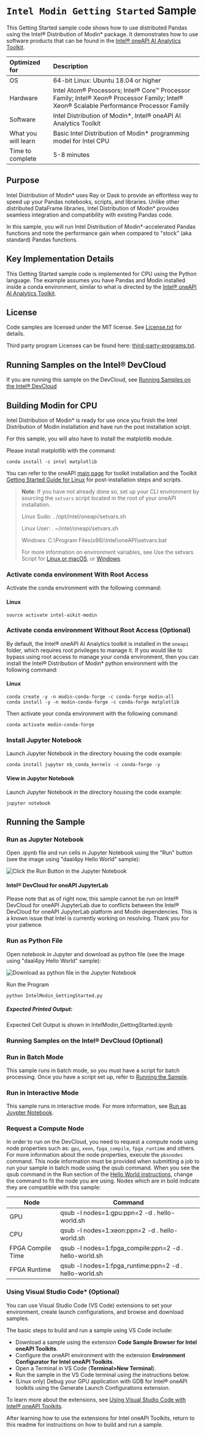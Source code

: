﻿# `Intel Modin Getting Started` Sample
This Getting Started sample code shows how to use distributed Pandas using the Intel® Distribution of Modin* package. It demonstrates how to use software products that can be found in the [Intel® oneAPI AI Analytics Toolkit](https://software.intel.com/content/www/us/en/develop/tools/oneapi/ai-analytics-toolkit.html).

| Optimized for                     | Description
| :---                              | :---
| OS                                | 64-bit Linux: Ubuntu 18.04 or higher
| Hardware                          | Intel Atom® Processors; Intel® Core™ Processor Family; Intel® Xeon® Processor Family; Intel® Xeon® Scalable Performance Processor Family
| Software                          | Intel Distribution of Modin*, Intel® oneAPI AI Analytics Toolkit
| What you will learn               | Basic Intel Distribution of Modin* programming model for Intel CPU
| Time to complete                  | 5-8 minutes

## Purpose
Intel Distribution of Modin* uses Ray or Dask to provide an effortless way to speed up your Pandas notebooks, scripts, and libraries. Unlike other distributed DataFrame libraries, Intel Distribution of Modin* provides seamless integration and compatibility with existing Pandas code.

In this sample, you will run Intel Distribution of Modin*-accelerated Pandas functions and note the performance gain when compared to "stock" (aka standard) Pandas functions.

## Key Implementation Details

This Getting Started sample code is implemented for CPU using the Python language. The example assumes you have Pandas and Modin installed inside a conda environment, similar to what is directed by the [Intel® oneAPI AI Analytics Toolkit](https://www.intel.com/content/www/us/en/develop/documentation/installation-guide-for-intel-oneapi-toolkits-linux/top/installation/install-using-package-managers/conda/install-intel-ai-analytics-toolkit-via-conda.html).


## License

Code samples are licensed under the MIT license. See
[License.txt](https://github.com/oneapi-src/oneAPI-samples/blob/master/License.txt) for details.

Third party program Licenses can be found here: [third-party-programs.txt](https://github.com/oneapi-src/oneAPI-samples/blob/master/third-party-programs.txt).


## Running Samples on the Intel&reg; DevCloud
If you are running this sample on the DevCloud, see [Running Samples on the Intel&reg; DevCloud](#run-samples-on-devcloud)

## Building Modin for CPU


Intel Distribution of Modin* is ready for use once you finish the Intel Distribution of Modin installation and have run the post installation script.

For this sample, you will also have to install the matplotlib module.

Please install matplotlib with the command:

```
conda install -c intel matplotlib
```

You can refer to the oneAPI [main page](https://software.intel.com/en-us/oneapi) for toolkit installation and the Toolkit [Getting Started Guide for Linux](https://software.intel.com/en-us/get-started-with-intel-oneapi-linux-get-started-with-the-intel-ai-analytics-toolkit) for post-installation steps and scripts.

> **Note**: If you have not already done so, set up your CLI
> environment by sourcing  the `setvars` script located in
> the root of your oneAPI installation.
>
> Linux Sudo: . /opt/intel/oneapi/setvars.sh
>
> Linux User: . ~/intel/oneapi/setvars.sh
>
> Windows: C:\Program Files(x86)\Intel\oneAPI\setvars.bat
>
>For more information on environment variables, see Use the setvars Script for [Linux or macOS](https://www.intel.com/content/www/us/en/develop/documentation/oneapi-programming-guide/top/oneapi-development-environment-setup/use-the-setvars-script-with-linux-or-macos.html), or [Windows](https://www.intel.com/content/www/us/en/develop/documentation/oneapi-programming-guide/top/oneapi-development-environment-setup/use-the-setvars-script-with-windows.html).

### Activate conda environment With Root Access

Activate the conda environment with the following command:

#### Linux
```
source activate intel-aikit-modin
```

### Activate conda environment Without Root Access (Optional)

By default, the Intel® oneAPI AI Analytics toolkit is installed in the `oneapi` folder, which requires root privileges to manage it. If you would like to bypass using root access to manage your conda environment, then you can install the Intel® Distribution of Modin* python environment with the following command:

#### Linux

```
conda create -y -n modin-conda-forge -c conda-forge modin-all
conda install -y -n modin-conda-forge -c conda-forge matplotlib
```
Then activate your conda environment with the following command:
```
conda activate modin-conda-forge
```


### Install Jupyter Notebook

Launch Jupyter Notebook in the directory housing the code example:

```
conda install jupyter nb_conda_kernels -c conda-forge -y
```

#### View in Jupyter Notebook


Launch Jupyter Notebook in the directory housing the code example:

```
jupyter notebook
```

## Running the Sample<a name="running-the-sample"></a>

### Run as Jupyter Notebook<a name="run-as-jupyter-notebook"></a>

Open .ipynb file and run cells in Jupyter Notebook using the "Run" button (see the image using "daal4py Hello World" sample):

![Click the Run Button in the Jupyter Notebook](Jupyter_Run.jpg "Run Button on Jupyter Notebook")

#### Intel® DevCloud for oneAPI JupyterLab

Please note that as of right now, this sample cannot be run on Intel® DevCloud for oneAPI JupyterLab due to conflicts between the Intel® DevCloud for oneAPI JupyterLab platform and Modin dependencies. This is a known issue that Intel is currently working on resolving. Thank you for your patience.

### Run as Python File

Open notebook in Jupyter and download as python file (see the image using "daal4py Hello World" sample):

![Download as python file in the Jupyter Notebook](Jupyter_Save_Py.jpg "Download as python file in the Jupyter Notebook")

Run the Program

`python IntelModin_GettingStarted.py`

##### Expected Printed Output:
Expected Cell Output is shown in IntelModin_GettingStarted.ipynb

### Running Samples on the Intel&reg; DevCloud (Optional)<a name="run-samples-on-devcloud"></a>

<!---Include the next paragraph ONLY if the sample runs in batch mode-->
### Run in Batch Mode
This sample runs in batch mode, so you must have a script for batch processing. Once you have a script set up, refer to [Running the Sample](#running-the-sample).

<!---Include the next paragraph ONLY if the sample DOES NOT RUN in batch mode-->
### Run in Interactive Mode
This sample runs in interactive mode. For more information, see [Run as Juypter Notebook](#run-as-jupyter-notebook).

### Request a Compute Node
In order to run on the DevCloud, you need to request a compute node using node properties such as: `gpu`, `xeon`, `fpga_compile`, `fpga_runtime` and others. For more information about the node properties, execute the `pbsnodes` command.
 This node information must be provided when submitting a job to run your sample in batch mode using the qsub command. When you see the qsub command in the Run section of the [Hello World instructions](https://devcloud.intel.com/oneapi/get_started/aiAnalyticsToolkitSamples/), change the command to fit the node you are using. Nodes which are in bold indicate they are compatible with this sample:

<!---Mark each compatible Node in BOLD-->
| Node              | Command                                                 |
| ----------------- | ------------------------------------------------------- |
| GPU               | qsub -l nodes=1:gpu:ppn=2 -d . hello-world.sh           |
| CPU               | qsub -l nodes=1:xeon:ppn=2 -d . hello-world.sh          |
| FPGA Compile Time | qsub -l nodes=1:fpga\_compile:ppn=2 -d . hello-world.sh |
| FPGA Runtime      | qsub -l nodes=1:fpga\_runtime:ppn=2 -d . hello-world.sh |

### Using Visual Studio Code*  (Optional)

You can use Visual Studio Code (VS Code) extensions to set your environment, create launch configurations,
and browse and download samples.

The basic steps to build and run a sample using VS Code include:
 - Download a sample using the extension **Code Sample Browser for Intel oneAPI Toolkits**.
 - Configure the oneAPI environment with the extension **Environment Configurator for Intel oneAPI Toolkits**.
 - Open a Terminal in VS Code (**Terminal>New Terminal**).
 - Run the sample in the VS Code terminal using the instructions below.
 - (Linux only) Debug your GPU application with GDB for Intel® oneAPI toolkits using the Generate Launch Configurations extension.

To learn more about the extensions, see
[Using Visual Studio Code with Intel® oneAPI Toolkits](https://software.intel.com/content/www/us/en/develop/documentation/using-vs-code-with-intel-oneapi/top.html).

After learning how to use the extensions for Intel oneAPI Toolkits, return to this readme for instructions on how to build and run a sample.